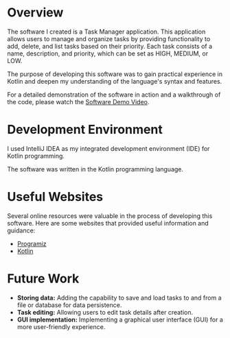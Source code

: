 # Overview

The software I created is a Task Manager application. This application allows users to manage and organize tasks by providing functionality to add, delete, and list tasks based on their priority. Each task consists of a name, description, and priority, which can be set as HIGH, MEDIUM, or LOW.

The purpose of developing this software was to gain practical experience in Kotlin and deepen my understanding of the language's syntax and features.

For a detailed demonstration of the software in action and a walkthrough of the code, please watch the [Software Demo Video](https://youtu.be/iN2Vuym7iYo).

# Development Environment

I used IntelliJ IDEA as my integrated development environment (IDE) for Kotlin programming.

The software was written in the Kotlin programming language.

# Useful Websites

Several online resources were valuable in the process of developing this software. Here are some websites that provided useful information and guidance:
- [Programiz](https://www.programiz.com/kotlin-programming)
- [Kotlin](https://kotlinlang.org/)

# Future Work

- **Storing data:** Adding the capability to save and load tasks to and from a file or database for data persistence.
- **Task editing:** Allowing users to edit task details after creation.
- **GUI implementation:** Implementing a graphical user interface (GUI) for a more user-friendly experience.
